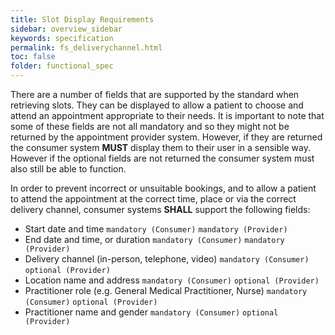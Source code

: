 ```yaml
---
title: Slot Display Requirements
sidebar: overview_sidebar
keywords: specification
permalink: fs_deliverychannel.html
toc: false
folder: functional_spec
---
```


There are a number of fields that are supported by the standard when retrieving slots. They can be displayed to allow a patient to choose and attend an appointment appropriate to their needs. It is important to note that some of these fields are not all mandatory and so they might not be returned by the appointment provider system. However, if they are returned the consumer system **MUST** display them to their user in a sensible way. However if the optional fields are not returned the consumer system must also still be able to function.

In order to prevent incorrect or unsuitable bookings, and to allow a patient to attend the appointment at the correct time, place or via the correct delivery channel, consumer systems **SHALL** support the following fields: 

- Start date and time `mandatory (Consumer)` `mandatory (Provider)`
- End date and time, or duration `mandatory (Consumer)` `mandatory (Provider)`
- Delivery channel (in-person, telephone, video) `mandatory (Consumer)` `optional (Provider)`
- Location name and address `mandatory (Consumer)` `optional (Provider)`
- Practitioner role (e.g. General Medical Practitioner, Nurse) `mandatory (Consumer)` `optional (Provider)`
- Practitioner name and gender `mandatory (Consumer)` `optional (Provider)`
